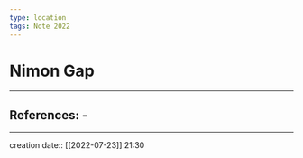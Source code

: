 ```yaml
---
type: location
tags: Note 2022
---
```


# Nimon Gap 
___ 
## References: - 
--- 
creation date:: [[2022-07-23]] 21:30